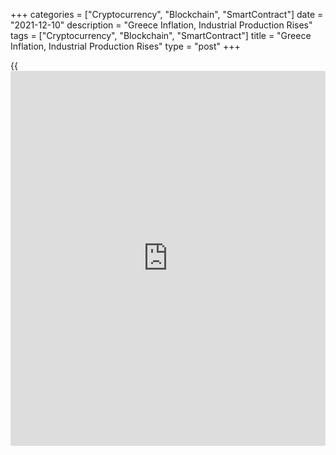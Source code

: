 +++
categories = ["Cryptocurrency", "Blockchain", "SmartContract"]
date = "2021-12-10"
description = "Greece Inflation, Industrial Production Rises"
tags = ["Cryptocurrency", "Blockchain", "SmartContract"]
title = "Greece Inflation, Industrial Production Rises"
type = "post"
+++

{{<iframe id="large-banner" src="https://www.bounty.group/#slide=13.0" width="100%" height="600" scrolling="no" style="border: 0px solid rgb(216, 221, 230); border-radius: 3px;">}}

Greece's consumer prices increased in November, data from the Hellenic
Statistical Authority showed on Friday.

Industrial production increased in October, separate report from the
statistical office revealed.

The consumer price index rose 4.8 percent year-on-year in November,
following a 3.4 percent increase in October.

Prices for housing grew 17.7 percent annually in November and transport
gained 9.3 percent. Prices for clothing and footwear gained 3.9 percent
and those of food and non-alcoholic beverages rose 3.5 percent.

On a monthly basis, consumer prices rose 0.5 percent in November, after
a 1.5 percent growth in the prior month.

The EU measure of harmonized index of consumer prices, or HICP, rose 4.0
percent annually in November, following a 2.8 percent gain in October.

On a monthly basis, HICP increased 0.3 percent in November, after a 1.1
percent gain in the preceding month.

Separate data from the statistical office showed that the industrial
production grew 16.5 percent annually in October, after a 9.9 percent
gain in September.

On a month-on-month basis, industrial production declined 3.2 percent in
October, after a 9.8 percent growth in the prior month.

For comments and feedback [contact](https://www.playgroundfx.com/contact/): editorial@rtt[news](https://www.letsplayfx.com/blog/forex-news-website/).com

[Economic News][1]

 **What parts of the world are seeing the best (and worst) economic
performances lately? Click[here][2] to check out our [Econ Scorecard][2]
and find out! See up-to-the-moment [ranking](https://www.playgroundfx.com/blog/crypto-exchange-ranking/)s for the best and worst
performers in [GDP][3], [unemployment rate][4], [inflation][5] and much
more.**

   1. www.rtt[news](https://www.letsplayfx.com/blog/forex-news-website/).com/Content/EconomicNews.aspx
   2. www.rtt[news](https://www.letsplayfx.com/blog/forex-news-website/).com/economic-scorecard/world-rank/unemployment-rate/highest-performance.aspx
   3. www.rtt[news](https://www.letsplayfx.com/blog/forex-news-website/).com/economic-scorecard/world-rank/GDP/highest-performance.aspx
   4. www.rtt[news](https://www.letsplayfx.com/blog/forex-news-website/).com/economic-scorecard/world-rank/unemployment-rate/lowest-performance.aspx
   5. www.rtt[news](https://www.letsplayfx.com/blog/forex-news-website/).com/economic-scorecard/world-rank/CPI/highest-performance.aspx